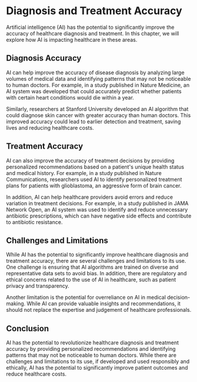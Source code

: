 Diagnosis and Treatment Accuracy
=======================================================================

Artificial intelligence (AI) has the potential to significantly improve the accuracy of healthcare diagnosis and treatment. In this chapter, we will explore how AI is impacting healthcare in these areas.

Diagnosis Accuracy
------------------

AI can help improve the accuracy of disease diagnosis by analyzing large volumes of medical data and identifying patterns that may not be noticeable to human doctors. For example, in a study published in Nature Medicine, an AI system was developed that could accurately predict whether patients with certain heart conditions would die within a year.

Similarly, researchers at Stanford University developed an AI algorithm that could diagnose skin cancer with greater accuracy than human doctors. This improved accuracy could lead to earlier detection and treatment, saving lives and reducing healthcare costs.

Treatment Accuracy
------------------

AI can also improve the accuracy of treatment decisions by providing personalized recommendations based on a patient's unique health status and medical history. For example, in a study published in Nature Communications, researchers used AI to identify personalized treatment plans for patients with glioblastoma, an aggressive form of brain cancer.

In addition, AI can help healthcare providers avoid errors and reduce variation in treatment decisions. For example, in a study published in JAMA Network Open, an AI system was used to identify and reduce unnecessary antibiotic prescriptions, which can have negative side effects and contribute to antibiotic resistance.

Challenges and Limitations
--------------------------

While AI has the potential to significantly improve healthcare diagnosis and treatment accuracy, there are several challenges and limitations to its use. One challenge is ensuring that AI algorithms are trained on diverse and representative data sets to avoid bias. In addition, there are regulatory and ethical concerns related to the use of AI in healthcare, such as patient privacy and transparency.

Another limitation is the potential for overreliance on AI in medical decision-making. While AI can provide valuable insights and recommendations, it should not replace the expertise and judgement of healthcare professionals.

Conclusion
----------

AI has the potential to revolutionize healthcare diagnosis and treatment accuracy by providing personalized recommendations and identifying patterns that may not be noticeable to human doctors. While there are challenges and limitations to its use, if developed and used responsibly and ethically, AI has the potential to significantly improve patient outcomes and reduce healthcare costs.

